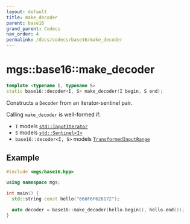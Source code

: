 ```yaml
---
layout: default
title: make_decoder
parent: base16
grand_parent: Codecs
nav_order: 4
permalink: /docs/codecs/base16/make_decoder
---
```


# mgs::base16::make_decoder

```cpp
template <typename I, typename S>
static base16::decoder<I, S> make_decoder(I begin, S end);
```

Constructs a `Decoder` from an iterator-sentinel pair.

Calling `make_decoder` is well-formed if:

* `I` models [`std::InputIterator`]()
* `S` models [`std::Sentinel<I>`]()
* `base16::decoder<I, S>` models [`TransformedInputRange`]()

## Example

```cpp
#include <mgs/base16.hpp>

using namespace mgs;

int main() {
  std::string const hello("666F6F626172");

  auto decoder = base16::make_decoder(hello.begin(), hello.end());
}
```
